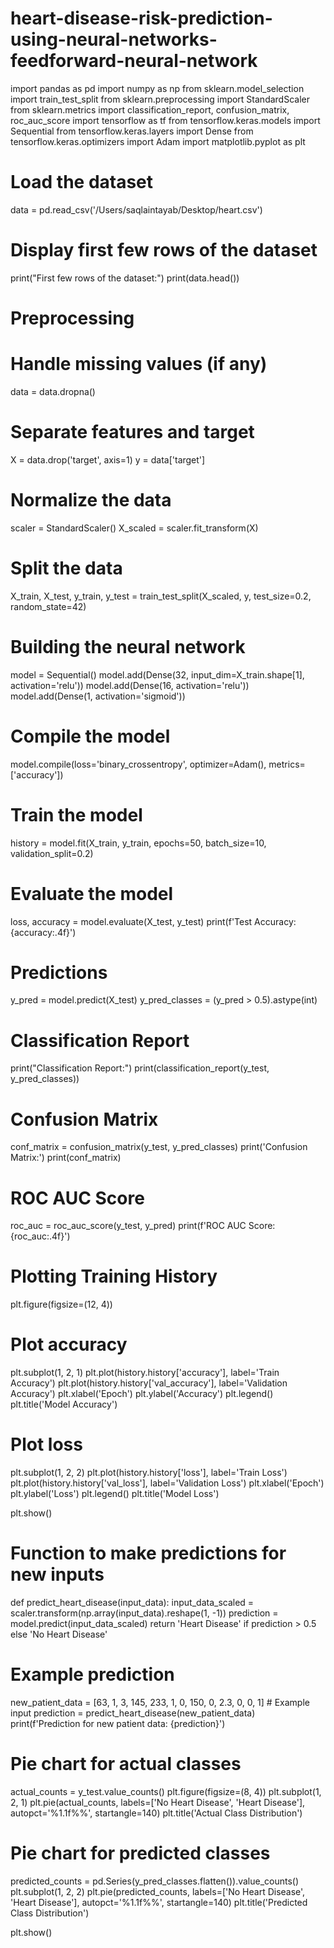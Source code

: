 # heart-disease-risk-prediction-using-neural-networks-feedforward-neural-network
import pandas as pd
import numpy as np
from sklearn.model_selection import train_test_split
from sklearn.preprocessing import StandardScaler
from sklearn.metrics import classification_report, confusion_matrix, roc_auc_score
import tensorflow as tf
from tensorflow.keras.models import Sequential
from tensorflow.keras.layers import Dense
from tensorflow.keras.optimizers import Adam
import matplotlib.pyplot as plt

# Load the dataset
data = pd.read_csv('/Users/saqlaintayab/Desktop/heart.csv')

# Display first few rows of the dataset
print("First few rows of the dataset:")
print(data.head())

# Preprocessing
# Handle missing values (if any)
data = data.dropna()

# Separate features and target
X = data.drop('target', axis=1)
y = data['target']

# Normalize the data
scaler = StandardScaler()
X_scaled = scaler.fit_transform(X)

# Split the data
X_train, X_test, y_train, y_test = train_test_split(X_scaled, y, test_size=0.2, random_state=42)

# Building the neural network
model = Sequential()
model.add(Dense(32, input_dim=X_train.shape[1], activation='relu'))
model.add(Dense(16, activation='relu'))
model.add(Dense(1, activation='sigmoid'))

# Compile the model
model.compile(loss='binary_crossentropy', optimizer=Adam(), metrics=['accuracy'])

# Train the model
history = model.fit(X_train, y_train, epochs=50, batch_size=10, validation_split=0.2)

# Evaluate the model
loss, accuracy = model.evaluate(X_test, y_test)
print(f'Test Accuracy: {accuracy:.4f}')

# Predictions
y_pred = model.predict(X_test)
y_pred_classes = (y_pred > 0.5).astype(int)

# Classification Report
print("Classification Report:")
print(classification_report(y_test, y_pred_classes))

# Confusion Matrix
conf_matrix = confusion_matrix(y_test, y_pred_classes)
print('Confusion Matrix:')
print(conf_matrix)

# ROC AUC Score
roc_auc = roc_auc_score(y_test, y_pred)
print(f'ROC AUC Score: {roc_auc:.4f}')

# Plotting Training History
plt.figure(figsize=(12, 4))

# Plot accuracy
plt.subplot(1, 2, 1)
plt.plot(history.history['accuracy'], label='Train Accuracy')
plt.plot(history.history['val_accuracy'], label='Validation Accuracy')
plt.xlabel('Epoch')
plt.ylabel('Accuracy')
plt.legend()
plt.title('Model Accuracy')

# Plot loss
plt.subplot(1, 2, 2)
plt.plot(history.history['loss'], label='Train Loss')
plt.plot(history.history['val_loss'], label='Validation Loss')
plt.xlabel('Epoch')
plt.ylabel('Loss')
plt.legend()
plt.title('Model Loss')

plt.show()

# Function to make predictions for new inputs
def predict_heart_disease(input_data):
    input_data_scaled = scaler.transform(np.array(input_data).reshape(1, -1))
    prediction = model.predict(input_data_scaled)
    return 'Heart Disease' if prediction > 0.5 else 'No Heart Disease'

# Example prediction
new_patient_data = [63, 1, 3, 145, 233, 1, 0, 150, 0, 2.3, 0, 0, 1]  # Example input
prediction = predict_heart_disease(new_patient_data)
print(f'Prediction for new patient data: {prediction}')

# Pie chart for actual classes
actual_counts = y_test.value_counts()
plt.figure(figsize=(8, 4))
plt.subplot(1, 2, 1)
plt.pie(actual_counts, labels=['No Heart Disease', 'Heart Disease'], autopct='%1.1f%%', startangle=140)
plt.title('Actual Class Distribution')

# Pie chart for predicted classes
predicted_counts = pd.Series(y_pred_classes.flatten()).value_counts()
plt.subplot(1, 2, 2)
plt.pie(predicted_counts, labels=['No Heart Disease', 'Heart Disease'], autopct='%1.1f%%', startangle=140)
plt.title('Predicted Class Distribution')

plt.show()
